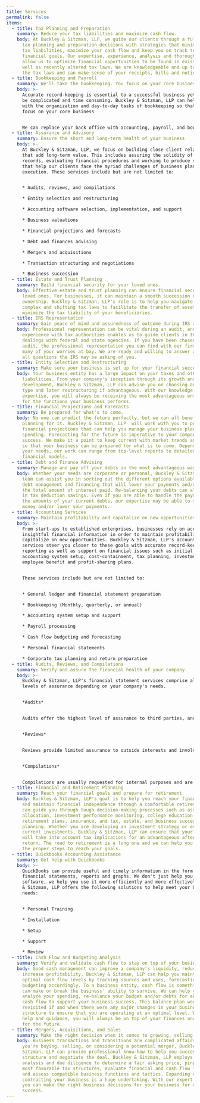 ```yaml
---
title: Services
permalink: false
items:
  - title: Tax Planning and Preparation
    summary: Reduce your tax liabilities and maximize cash flow.
    body: At Buckley & Sitzman, LLP, we guide our clients through a full range of
      tax planning and preparation decisions with strategies that minimize your
      tax liabilities, maximize your cash flow and keep you on track to your
      financial goals. Our expertise, experience, analysis and thorough research
      allow us to optimize financial opportunities to be found in existing as
      well as recently altered tax laws. We are knowledgeable and up to date on
      the tax laws and can make sense of your receipts, bills and notices
  - title: Bookkeeping and Payroll
    summary: We'll take the bookkeeping. You focus on your core business.
    body: >-
      Accurate record-keeping is essential to a successful business yet can also
      be complicated and time consuming. Buckley & Sitzman, LLP can help you
      with the organization and day-to-day tasks of bookkeeping so that you can
      focus on your core business 


      We can replace your back office with accounting, payroll, and bookkeeping support. When it comes to complex issues, rely on us.
  - title: Assurance and Advisory
    summary: Ensure the short and long-term health of your business
    body: >-
      At Buckley & Sitzman, LLP, we focus on building close client relationships
      that add long-term value. This includes assuring the solidity of financial
      records, evaluating financial procedures and working to produce strategies
      that help our clients face the myriad challenges of business planning and
      execution. These services include but are not limited to:


      * Audits, reviews, and compilations

      * Entity selection and restructuring

      * Accounting software selection, implementation, and support

      * Business valuations

      * Financial projections and forecasts

      * Debt and finances advising

      * Mergers and acquisitions

      * Transaction structuring and negotiations

      * Business succession
  - title: Estate and Trust Planning
    summary: Build financial security for your loved ones.
    body: Effective estate and trust planning can ensure financial security for
      loved ones. For businesses, it can maintain a smooth succession of
      ownership. Buckley & Sitzman, LLP's role is to help you navigate the
      complex and shifting tax laws to facilitate the transfer of assets and
      minimize the tax liability of your beneficiaries.
  - title: IRS Representation
    summary: Gain peace of mind and assuredness of outcome during IRS audits
    body: Professional representation can be vital during an audit, and our
      experience with tax authorities enables us to guide clients in their
      dealings with federal and state agencies. If you have been chosen for an
      audit, the professional representation you can find with our firm can put
      many of your worries at bay. We are ready and willing to answer any and
      all questions the IRS may be asking of you.
  - title: Entity Selection and Restructuring
    summary: Make sure your business is set up for your financial success
    body: Your business entity has a large impact on your taxes and other
      liabilities. From your company's inception through its growth and
      development, Buckley & Sitzman, LLP can advise you on choosing an entity
      type and later restructuring if advantageous. With our knowledge and
      expertise, you will always be receiving the most advantageous entity type
      for the functions your business performs.
  - title: Financial Projections and Forecasts
    summary: Be prepared for what's to come.
    body: No one can predict the future perfectly, but we can all benefit from
      planning for it. Buckley & Sitzman, LLP  will work with you to produce
      financial projections that can help you manage your business plan and
      spending. Forecasting for the future is imperative to your company's
      success. We make it a point to keep current with market trends and updates
      so that your business can be prepared for what is to come. Depending on
      your needs, our work can range from top-level reports to detailed
      financial models.
  - title: Debt and Finance Advising
    summary: Manage and pay off your debts in the most advantageous way for you.
    body: Whether your needs are corporate or personal, Buckley & Sitzman, LLP's
      team can assist you in sorting out the different options available for
      debt management and financing that will lower your payments and/or reduce
      the total amount of interest paid. Re-balancing your debts can also result
      in tax deduction savings. Even if you are able to handle the payments and
      the amounts of your current debts, our expertise may be able to save you
      money and/or lower your payments.
  - title: Accounting Services
    summary: Maintain profitability and capitalize on new opportunities with up-to-date financial information.
    body: >-
      From start-ups to established enterprises, businesses rely on accurate and
      insightful financial information in order to maintain profitability and
      capitalize on new opportunities. Buckley & Sitzman, LLP's accounting
      services steer you closer to these goals with accurate record-keeping and
      reporting as well as support on financial issues such as initial
      accounting system setup, cost-containment, tax planning, investments, and
      employee benefit and profit-sharing plans.


      These services include but are not limited to:


      * General ledger and financial statement preparation

      * Bookkeeping (Monthly, quarterly, or annual)

      * Accounting system setup and support

      * Payroll processing

      * Cash flow budgeting and forecasting

      * Personal financial statements

      * Corporate tax planning and return preparation
  - title: Audits, Reviews, and Compilations
    summary: Verify and assure the financial health of your company.
    body: >-
      Buckley & Sitzman, LLP's financial statement services comprise all three
      levels of assurance depending on your company's needs.


      *Audits*


      Audits offer the highest level of assurance to third parties, and include an elevation of internal control, an in-depth examination and confirmation of account balances, inventories, and selected transactions. We perform audits for you to remove errors, ascertaining the validity and reliability of your information.


      *Reviews*


      Reviews provide limited assurance to outside interests and involve inquiries and analytical procedures that confirm financial statement matters and identify any items requiring further analysis. We perform reviews to ensure the integrity of your data.


      *Compilations*


      Compilations are usually requested for internal purposes and are based upon information provided by a company's management. They do not offer assurance but may involve some adjustment to accounting records.
  - title: Financial and Retirement Planning
    summary: Reach your financial goals and prepare for retirement
    body: Buckley & Sitzman, LLP's goal is to help you reach your financial goals
      and maintain financial independence through a comfortable retirement. We
      can guide you through tough decision-making processes such as asset
      allocation, investment performance monitoring, college education funding,
      retirement plans, insurance, and tax, estate, and business succession
      planning. Whether you are developing an investment strategy or evaluating
      current investments, Buckley & Sitzman, LLP can ensure that your portfolio
      will take into account tax implications for an advantageous after-tax
      return. The road to retirement is a long one and we can help you to take
      the proper steps to reach your goals.
  - title: Quickbooks Accounting Assistance
    summary: Get help with Quickbooks
    body: >-
      QuickBooks can provide useful and timely information in the form of
      financial statements, reports and graphs. We don't just help you use the
      software, we help you use it more efficiently and more effectively. Buckley
      & Sitzman, LLP offers the following solutions to help meet your QuickBooks
      needs:  


      * Personal Training

      * Installation

      * Setup

      * Support

      * Review
  - title: Cash Flow and Budgeting Analysis
    summary: Verify and validate cash flow to stay on top of your business' finances
    body: Good cash management can improve a company's liquidity, reduce costs, and
      increase profitability. Buckley & Sitzman, LLP can help you maintain
      optimal cash flow levels by tracking sources and uses, forecasting, and
      budgeting accordingly. To a business entity, cash flow is something that
      can make or break the business' ability to survive. We can help you
      analyze your spending, re-balance your budget and/or debts for an optimal
      cash flow to support your business success. This balance plan would be
      revisited if and when there were any major changes in your business
      structure to ensure that you are operating at an optimal level. With our
      help and guidance, you will always be on top of your finances and ready
      for the future.
  - title: Mergers, Acquisitions, and Sales
    summary: Make the right decision when it comes to growing, selling, or merging your business.
    body: Business transactions and transitions are complicated affairs, and whether
      you're buying, selling, or considering a potential merger, Buckley &
      Sitzman, LLP can provide professional know-how to help you successfully
      structure and negotiate the deal. Buckley & Sitzman, LLP employs careful
      analysis and due diligence to determine a fair asking price, pinpoint the
      most favorable tax structures, evaluate financial and cash flow impact,
      and assess compatible business functions and tactics. Expanding or
      contracting your business is a huge undertaking. With our expert advice,
      you can make the right business decisions for your business for optimum
      success.
---
```

